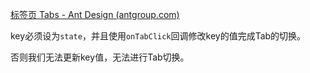 [标签页 Tabs - Ant Design (antgroup.com)](https://ant-design.antgroup.com/components/tabs-cn/#API)

key必须设为`state`，并且使用`onTabClick`回调修改key的值完成Tab的切换。

否则我们无法更新key值，无法进行Tab切换。